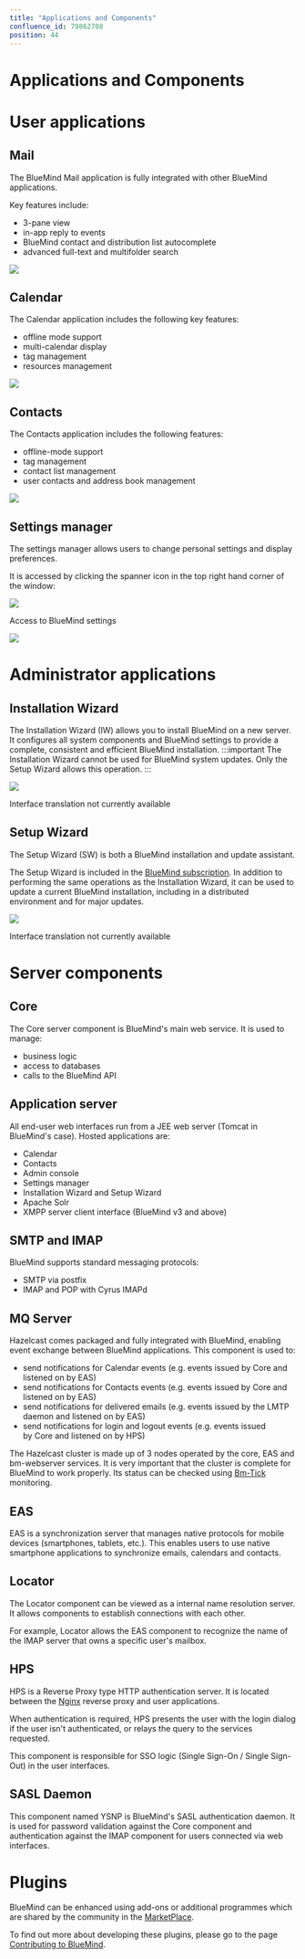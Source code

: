 ```yaml
---
title: "Applications and Components"
confluence_id: 79862708
position: 44
---
```

# Applications and Components


# User applications

## Mail

The BlueMind Mail application is fully integrated with other BlueMind applications.

Key features include:

- 3-pane view
- in-app reply to events
- BlueMind contact and distribution list autocomplete
- advanced full-text and multifolder search


![](../../attachments/79862708/79862712.png)

## Calendar

The Calendar application includes the following key features:

- offline mode support
- multi-calendar display
- tag management
- resources management


![](../../attachments/79862708/79862716.png)

## Contacts

The Contacts application includes the following features:

- offline-mode support
- tag management
- contact list management
- user contacts and address book management 


![](../../attachments/79862708/79862714.png)

## Settings manager

The settings manager allows users to change personal settings and display preferences.

It is accessed by clicking the spanner icon in the top right hand corner of the window:


 ![](../../attachments/79861285/79861295.png)  


Access to BlueMind settings


 ![](../../attachments/79862708/79862718.png) 

# Administrator applications

## Installation Wizard

The Installation Wizard (IW) allows you to install BlueMind on a new server. It configures all system components and BlueMind settings to provide a complete, consistent and efficient BlueMind installation.
:::important
The Installation Wizard cannot be used for BlueMind system updates. Only the Setup Wizard allows this operation.
:::


![](../../attachments/79862708/79862723.png)


Interface translation not currently available


## Setup Wizard

The Setup Wizard (SW) is both a BlueMind installation and update assistant.

The Setup Wizard is included in the [BlueMind subscription](http://www.blue-mind.net/solutions/article/solution-professionnelle). In addition to performing the same operations as the Installation Wizard, it can be used to update a current BlueMind installation, including in a distributed environment and for major updates.


![](../../attachments/79862708/79862724.png)


Interface translation not currently available


# Server components

## Core

The Core server component is BlueMind's main web service. It is used to manage:

- business logic
- access to databases
- calls to the BlueMind API


## Application server

All end-user web interfaces run from a JEE web server (Tomcat in BlueMind's case). Hosted applications are:

- Calendar
- Contacts 
- Admin console
- Settings manager
- Installation Wizard and Setup Wizard
- Apache Solr 
- XMPP server client interface (BlueMind v3 and above)


## SMTP and IMAP

BlueMind supports standard messaging protocols:

- SMTP via postfix
- IMAP and POP with Cyrus IMAPd


## MQ Server

Hazelcast comes packaged and fully integrated with BlueMind, enabling event exchange between BlueMind applications. This component is used to:

- send notifications for Calendar events (e.g. events issued by Core and listened on by EAS)
- send notifications for Contacts events (e.g. events issued by Core and listened on by EAS)
- send notifications for delivered emails (e.g. events issued by the LMTP daemon and listened on by EAS)
- send notifications for login and logout events (e.g. events issued by Core and listened on by HPS)


The Hazelcast cluster is made up of 3 nodes operated by the core, EAS and bm-webserver services. It is very important that the cluster is complete for BlueMind to work properly. Its status can be checked using [Bm-Tick](/Guide_de_l_administrateur/Supervision/Monitoring_Bm_Tick/) monitoring.

## EAS

EAS is a synchronization server that manages native protocols for mobile devices (smartphones, tablets, etc.). This enables users to use native smartphone applications to synchronize emails, calendars and contacts.

## Locator

The Locator component can be viewed as a internal name resolution server. It allows components to establish connections with each other.

For example, Locator allows the EAS component to recognize the name of the IMAP server that owns a specific user's mailbox. 

## HPS

HPS is a Reverse Proxy type HTTP authentication server. It is located between the [Nginx](http://wiki.nginx.org/Main) reverse proxy and user applications.

When authentication is required, HPS presents the user with the login dialog if the user isn't authenticated, or relays the query to the services requested. 

This component is responsible for SSO logic (Single Sign-On / Single Sign-Out) in the user interfaces.

## SASL Daemon

This component named YSNP is BlueMind's SASL authentication daemon. It is used for password validation against the Core component and authentication against the IMAP component for users connected via web interfaces.

# Plugins

BlueMind can be enhanced using add-ons or additional programmes which are shared by the community in the [MarketPlace](https://marketplace.bluemind.net/).

To find out more about developing these plugins, please go to the page [Contributing to BlueMind](/Guide_du_développeur/Contribuer_à_BlueMind/).


